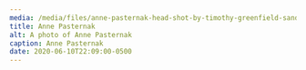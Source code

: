 ```yaml
---
media: /media/files/anne-pasternak-head-shot-by-timothy-greenfield-sanders.jpg
title: Anne Pasternak
alt: A photo of Anne Pasternak
caption: Anne Pasternak
date: 2020-06-10T22:09:00-0500
---
```

